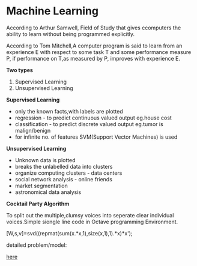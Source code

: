 # Machine Learning

According to Arthur Samwell, Field of Study that gives ccomputers the ability to learn without being programmed explicitly.

According to Tom Mitchell,A computer program is said to learn from an experience E with respect to some task T and some performance measure P, if performance on T,as measured by P, improves with experience E.






<b>Two types</b>
  <ol>
  <li>Supervised Learning</li>
  <li>Unsupervised Learning</li>
  </ol>



<b>Supervised Learning</b>
<ul>
  <li>only the known facts,with labels are plotted</li>
  <li>regression - to predict continuous valued output  eg.house cost</li>
  <li>classification - to predict discrete valued output eg.tumor is malign/benign</li>
  <li>for infinite no. of features SVM(Support Vector Machines) is used</li>
  </ul>
  
  
  
  <b>Unsupervised Learning</b>
<ul>
  <li>Unknown data is plotted</li>
  <li>breaks the unlabelled data into clusters</li>
  <li>organize computing clusters - data centers</li>
  <li>social network analysis - online friends</li>
  <li>market segmentation</li>
  <li>astronomical data analysis</li>
  </ul>
  
  
  <b>Cocktail Party Algorithm</b>
  
  To split out the multiple,clumsy voices into seperate clear individual voices.Simple siongle line code in Octave programming  Environment.
  
  [W,s,v]=svd((repmat(sum(x.*x,1),size(x,1),1).*x)*x');
  
  
  
  detailed problem/model:
  
  <a href="https://github.com/RAHULPONNANA/Innominds-Internship/blob/master/cocktail.m">here</a>
